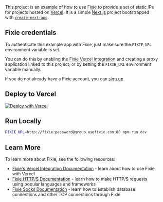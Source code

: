 This project is an example of how to use [Fixie](https://usefixie.com) to provide a set of static IPs for projects hosted on [Vercel](https://vercel.com/). It is a simple [Next.js](https://nextjs.org/) project bootstrapped with [`create-next-app`](https://github.com/vercel/next.js/tree/canary/packages/create-next-app).

## Fixie credentials
To authenticate this example app with Fixie, just make sure the `FIXIE_URL` environment variable is set.

You can do this by enabling the [Fixie Vercel Integration](https://vercel.com/integrations/fixie) and creating a proxy application linked to this project, or by setting the `FIXIE_URL` environment variable manually.

If you do not already have a Fixie account, you can [sign up](https://app.usefixie.com/signup).

## Deploy to Vercel

[![Deploy with Vercel](https://vercel.com/button)](https://vercel.com/new/clone?repository-url=https%3A%2F%2Fgithub.com%2Fusefixie%2Ffixie-vercel-example-app&integration-ids=oac_v27tv71yuSgMkh9aNOEbmBdw)

## Run Locally

```bash
FIXIE_URL=http://fixie:password@group.usefixie.com:80 npm run dev
```

## Learn More

To learn more about Fixie, see the following resources:
- [Fixie's Vercel Integration Documentation](https://usefixie.com/vercel-static-ip) - learn about how to use Fixie with Vercel
- [Fixie HTTP/S Documentation](https://usefixie.com/documentation/http) - learn how to make HTTP/S requests using popular languages and frameworks
- [Fixie Socks Documentation](https://usefixie.com/documentation/socks) - learn how to establish database connections and other TCP connections through Fixie
